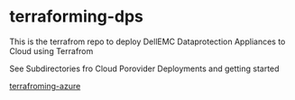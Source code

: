 # terraforming-dps

This is the terrafrom repo to deploy DellEMC Dataprotection Appliances to Cloud using Terrafrom

See Subdirectories fro Cloud Porovider Deployments and getting started

[terrafroming-azure](./terraforming-azure)

